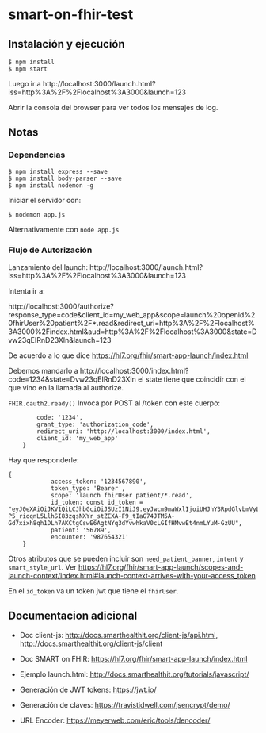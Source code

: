# smart-on-fhir-test

## Instalación y ejecución

```
$ npm install
$ npm start
```

Luego ir a http://localhost:3000/launch.html?iss=http%3A%2F%2Flocalhost%3A3000&launch=123

Abrir la consola del browser para ver todos los mensajes de log.

## Notas

### Dependencias
```
$ npm install express --save
$ npm install body-parser --save
$ npm install nodemon -g
```
Iniciar el servidor con:
```
$ nodemon app.js  
```
Alternativamente con ```node app.js```

### Flujo de Autorización

Lanzamiento del launch: http://localhost:3000/launch.html?iss=http%3A%2F%2Flocalhost%3A3000&launch=123

Intenta ir a:

http://localhost:3000/authorize?response_type=code&client_id=my_web_app&scope=launch%20openid%20fhirUser%20patient%2F*.read&redirect_uri=http%3A%2F%2Flocalhost%3A3000%2Findex.html&aud=http%3A%2F%2Flocalhost%3A3000&state=Dvw23qEIRnD23Xln&launch=123

De acuerdo a lo que dice https://hl7.org/fhir/smart-app-launch/index.html

Debemos mandarlo a http://localhost:3000/index.html?code=1234&state=Dvw23qEIRnD23Xln  el state tiene que coincidir con el que vino en la llamada al authorize.

```FHIR.oauth2.ready()```   Invoca por POST al /token con este cuerpo:

```{
	    code: '1234',
	    grant_type: 'authorization_code',
	    redirect_uri: 'http://localhost:3000/index.html',
	    client_id: 'my_web_app'
	}
```
Hay que responderle:

```
{
	        access_token: '1234567890',
	        token_type: 'Bearer',
	        scope: 'launch fhirUser patient/*.read',
	        id_token: const id_token = "eyJ0eXAiOiJKV1QiLCJhbGciOiJSUzI1NiJ9.eyJwcm9maWxlIjoiUHJhY3RpdGlvbmVyL3NtYXJ0LVByYWN0aXRpb25lci03MjA4MDQxNiIsInBhdGllbnQiOiIxMjMiLCJlbmNvdW50ZXIiOiI1NjciLCJzdWIiOiIzNmExMGJjNGQyYTczNThiNGFmZGFhYWY5YWYzMmJhY2NhY2JhYWJkMTA5MWJkNGE4MDI4NDJhZDVjYWRkMTc4IiwiaXNzIjoiaHR0cDovL2xhdW5jaC5zbWFydGhlYWx0aGl0Lm9yZyIsImlhdCI6MTU1OTM5MjI5NSwiZXhwIjoxNTU5Mzk1ODk1fQ.Gz4AkDYTyf848GURiHhY28cLJlSDTthADWqgUbCCrJK8SZHe_K1ihXDB0oM-P5_rioqnL5LlhSI83zqsNXYr_stZEXA-F9_tIaG74JTM5A-Gd7xixh8qh1DLh7AKCtgCswE6AgtNYq3dYvwhkaV0cLGIfHMvwEt4nmLYuM-GzUU",
	        patient: '56789',
	        encounter: '987654321'
	}
```
Otros atributos que se pueden incluir son ```need_patient_banner```, ```intent``` y ```smart_style_url```.  Ver https://hl7.org/fhir/smart-app-launch/scopes-and-launch-context/index.html#launch-context-arrives-with-your-access_token

En el ```id_token``` va un token jwt que tiene el ```fhirUser```.

## Documentacion adicional

* Doc client-js: http://docs.smarthealthit.org/client-js/api.html, http://docs.smarthealthit.org/client-js/client

* Doc SMART on FHIR: https://hl7.org/fhir/smart-app-launch/index.html

* Ejemplo launch.html: http://docs.smarthealthit.org/tutorials/javascript/

* Generación de JWT tokens:  https://jwt.io/

* Generación de claves: https://travistidwell.com/jsencrypt/demo/

* URL Encoder: https://meyerweb.com/eric/tools/dencoder/


